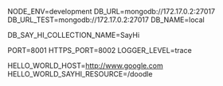 NODE_ENV=development
DB_URL=mongodb://172.17.0.2:27017
DB_URL_TEST=mongodb://172.17.0.2:27017
DB_NAME=local

DB_SAY_HI_COLLECTION_NAME=SayHi

PORT=8001
HTTPS_PORT=8002
LOGGER_LEVEL=trace

HELLO_WORLD_HOST=http://www.google.com
HELLO_WORLD_SAYHI_RESOURCE=/doodle
